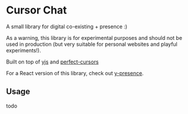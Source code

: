 # Cursor Chat
A small library for digital co-existing + presence :)

As a warning, this library is for experimental purposes and should not be used in production (but very suitable for personal websites and playful experiments!).

Built on top of [yjs](https://github.com/yjs/yjs) and [perfect-cursors](https://github.com/steveruizok/perfect-cursors)

For a React version of this library, check out [y-presence](https://github.com/nimeshnayaju/y-presence).

## Usage
todo
